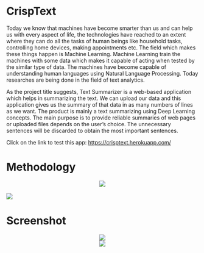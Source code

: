 # CrispText
Today we know that machines have become smarter than us and can help us with every aspect of life, the technologies have reached to an extent where they can do all the tasks of human beings like household tasks, controlling home devices, making appointments etc. The field which makes these things happen is Machine Learning. Machine Learning train the machines with some data which makes it capable of acting when tested by the similar type of data. The machines have become capable of understanding human languages using Natural Language Processing. Today researches are being done in the field of text analytics.

As the project title suggests, Text Summarizer is a web-based application which helps in summarizing the text. We can upload our data and this application gives us the summary of that data in as many numbers of lines as we want. The product is mainly a text summarizing using Deep Learning concepts. The main purpose is to provide reliable summaries of web pages or uploaded files depends on the user’s choice. The unnecessary sentences will be discarded to obtain the most important sentences.

Click on the link to test this app: https://crisptext.herokuapp.com/

# Methodology
<center>
<img src = "https://firebasestorage.googleapis.com/v0/b/bikengo-b86b3.appspot.com/o/m1.jpeg?alt=media&token=8142e899-3deb-42bc-9844-8357b2231686">
 </center>
<br>
<img src = "https://firebasestorage.googleapis.com/v0/b/bikengo-b86b3.appspot.com/o/m2.jpeg?alt=media&token=963d1e2d-559c-4867-b2c1-e195d61dec20">
</center>
<H1> Screenshot </H1>
<center>
<img src = "https://firebasestorage.googleapis.com/v0/b/bikengo-b86b3.appspot.com/o/crisp_ss.png?alt=media&token=6c2a5c59-0e45-495b-8606-82a19fb40a68">
<br>
<img src = "https://firebasestorage.googleapis.com/v0/b/bikengo-b86b3.appspot.com/o/crisp_ss1.png?alt=media&token=da2c478c-81ba-4767-8568-b661c0e5fbe7">
</center>
<br>

